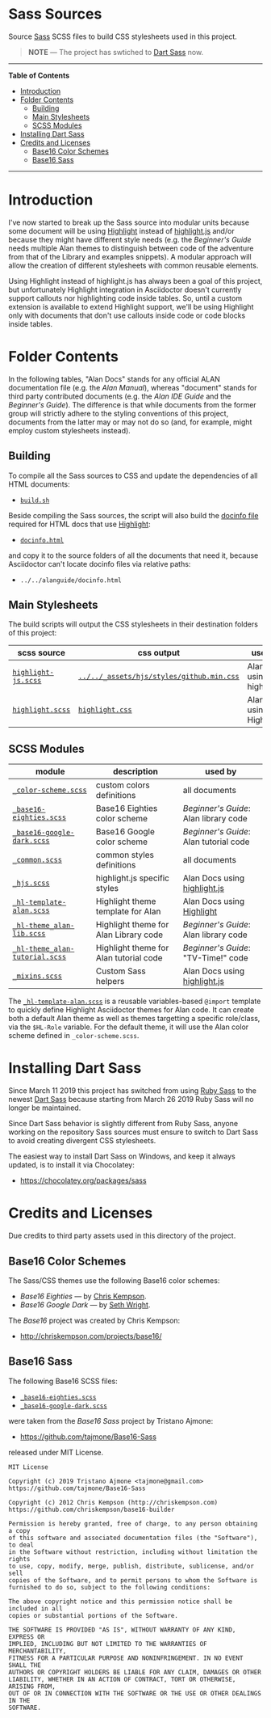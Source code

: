 # Sass Sources

Source [Sass] SCSS files to build CSS stylesheets used in this project.

> __NOTE__ — The project has swtiched to [Dart Sass] now.

-----

**Table of Contents**

<!-- MarkdownTOC autolink="true" bracket="round" autoanchor="false" lowercase="only_ascii" uri_encoding="true" levels="1,2,3" -->

- [Introduction](#introduction)
- [Folder Contents](#folder-contents)
    - [Building](#building)
    - [Main Stylesheets](#main-stylesheets)
    - [SCSS Modules](#scss-modules)
- [Installing Dart Sass](#installing-dart-sass)
- [Credits and Licenses](#credits-and-licenses)
    - [Base16 Color Schemes](#base16-color-schemes)
    - [Base16 Sass](#base16-sass)

<!-- /MarkdownTOC -->

-----

# Introduction

I've now started to break up the Sass source into modular units because some document will be using [Highlight] instead of [highlight.js] and/or because they might have different style needs (e.g. the _Beginner's Guide_ needs multiple Alan themes to distinguish between code of the adventure from that of the Library and examples snippets). A modular approach will allow the creation of different stylesheets with common reusable elements.

Using Highlight instead of highlight.js has always been a goal of this project, but unfortunately Highlight integration in Asciidoctor doesn't currently support callouts nor highlighting code inside tables. So, until a custom extension is available to extend Highlight support, we'll be using Highlight only with documents that don't use callouts inside code or code blocks inside tables.

# Folder Contents

In the following tables, "Alan Docs" stands for any official ALAN documentation file (e.g. the _Alan Manual_), whereas "document" stands for third party contributed documents (e.g. the _Alan IDE Guide_ and the _Beginner's Guide_). The difference is that while documents from the former group will strictly adhere to the styling conventions of this project, documents from the latter may or may not do so (and, for example, might employ custom stylesheets instead).


## Building

To compile all the Sass sources to CSS and update the dependencies of all HTML documents:

- [`build.sh`](./build.sh)

Beside compiling the Sass sources, the script will also build the [docinfo file] required for HTML docs that use [Highlight]:

- [`docinfo.html`](./docinfo.html)

and copy it to the source folders of all the documents that need it, because Asciidoctor can't locate docinfo files via relative paths:

- `../../alanguide/docinfo.html`


## Main Stylesheets

The build scripts will output the CSS stylesheets in their destination folders of this project:

|           scss source            |                      css output                     |           used for           |
|----------------------------------|-----------------------------------------------------|------------------------------|
| [`highlight-js.scss`][hljs scss] | [`../../_assets/hjs/styles/github.min.css`][gh css] | Alan Docs using highlight.js |
| [`highlight.scss`][hl scss]      | [`highlight.css`][hl css]                           | Alan Docs using Highlight    |


## SCSS Modules

|                     module                    |              description               |                used by                 |
|-----------------------------------------------|----------------------------------------|----------------------------------------|
| [`_color-scheme.scss`][color-scheme]          | custom colors definitions              | all documents                          |
| [`_base16-eighties.scss`][b16 80s]            | Base16 Eighties color scheme           | _Beginner's Guide_: Alan library code  |
| [`_base16-google-dark.scss`][b16 Google]      | Base16 Google color scheme             | _Beginner's Guide_: Alan tutorial code |
| [`_common.scss`][common]                      | common styles definitions              | all documents                          |
| [`_hjs.scss`][hjs]                            | highlight.js specific styles           | Alan Docs using [highlight.js]         |
| [`_hl-template-alan.scss`][hl template alan]  | Highlight theme template for Alan      | Alan Docs using [Highlight]            |
| [`_hl-theme_alan-lib.scss`][hl alan lib]      | Highlight theme for Alan Library code  | _Beginner's Guide_: Alan library code  |
| [`_hl-theme_alan-tutorial.scss`][hl alan tut] | Highlight theme for Alan tutorial code | _Beginner's Guide_: "TV-Time!" code    |
| [`_mixins.scss`][mixins]                      | Custom Sass helpers                    | Alan Docs using [highlight.js]         |

The [`_hl-template-alan.scss`][hl template alan] is a reusable variables-based `@import` template to quickly define Highlight Asciidoctor themes for Alan code. It can create both a default Alan theme as well as themes targetting a specific role/class, via the `$HL-Role` variable. For the default theme, it will use the Alan color scheme defined in `_color-scheme.scss`.

# Installing Dart Sass

Since March 11 2019 this project has switched from using [Ruby Sass] to the newest [Dart Sass] because starting from March 26 2019 Ruby Sass will no longer be maintained.

Since Dart Sass behavior is slightly different from Ruby Sass, anyone working on the repository Sass sources must ensure to switch to Dart Sass to avoid creating divergent CSS stylesheets.

The easiest way to install Dart Sass on Windows, and keep it always updated, is to install it via Chocolatey:

- https://chocolatey.org/packages/sass

# Credits and Licenses

Due credits to third party assets used in this directory of the project.

## Base16 Color Schemes

The Sass/CSS themes use the following Base16 color schemes:

- _Base16 Eighties_ — by [Chris Kempson].
- _Base16 Google Dark_ — by [Seth Wright].

The *Base16* project was created by Chris Kempson:

- http://chriskempson.com/projects/base16/

## Base16 Sass

The following Base16 SCSS files:

- [`_base16-eighties.scss`][b16 80s]
- [`_base16-google-dark.scss`][b16 Google]

were taken from the *Base16 Sass* project by Tristano Ajmone:

- https://github.com/tajmone/Base16-Sass

released under MIT License.


```
MIT License

Copyright (c) 2019 Tristano Ajmone <tajmone@gmail.com>
https://github.com/tajmone/Base16-Sass

Copyright (c) 2012 Chris Kempson (http://chriskempson.com)
https://github.com/chriskempson/base16-builder

Permission is hereby granted, free of charge, to any person obtaining a copy
of this software and associated documentation files (the "Software"), to deal
in the Software without restriction, including without limitation the rights
to use, copy, modify, merge, publish, distribute, sublicense, and/or sell
copies of the Software, and to permit persons to whom the Software is
furnished to do so, subject to the following conditions:

The above copyright notice and this permission notice shall be included in all
copies or substantial portions of the Software.

THE SOFTWARE IS PROVIDED "AS IS", WITHOUT WARRANTY OF ANY KIND, EXPRESS OR
IMPLIED, INCLUDING BUT NOT LIMITED TO THE WARRANTIES OF MERCHANTABILITY,
FITNESS FOR A PARTICULAR PURPOSE AND NONINFRINGEMENT. IN NO EVENT SHALL THE
AUTHORS OR COPYRIGHT HOLDERS BE LIABLE FOR ANY CLAIM, DAMAGES OR OTHER
LIABILITY, WHETHER IN AN ACTION OF CONTRACT, TORT OR OTHERWISE, ARISING FROM,
OUT OF OR IN CONNECTION WITH THE SOFTWARE OR THE USE OR OTHER DEALINGS IN THE
SOFTWARE.
```


<!-----------------------------------------------------------------------------
                               REFERENCE LINKS
------------------------------------------------------------------------------>

[Sass]: https://sass-lang.com "Visit Sass website"
[Dart Sass]: https://github.com/sass/dart-sass "Visit Dart Sass repository on GitHub"
[Ruby Sass]: https://sass-lang.com/ruby-sass "Visit Ruby Sass homepage"
[Choco Sass]: https://chocolatey.org/packages/sass "View the Chocolatey package for Dart Sass"

[Highlight]: http://www.andre-simon.de/ "Visit Highlight website"
[highlight.js]: https://highlightjs.org/ "Visit highlight.js website"

[docinfo file]: https://docs.asciidoctor.org/asciidoctor/latest/docinfo/ "Asciidoctor Manual » Docinfo Files"

<!-- project files ----------------------------------------------------------->

[Highlight.js' stylesheets]: ../../_assets/hjs/styles/ "Go to Highlight.js' stylesheets folder in the project"

[Beginner's Guide]: ../../alanguide/ "Navigate to the 'ALAN Beginner's Guide' folder"

<!-- SCSS Main Sources -->

[hljs scss]: ./highlight-js.scss "View SCSS source"
[hl scss]: ./highlight.scss "View SCSS source"

<!-- SCSS Modules -->

[b16 80s]: ./_base16-eighties.scss  "View SCSS source"
[b16 Google]: ./_base16-google-dark.scss  "View SCSS source"
[color-scheme]: ./_color-scheme.scss "View SCSS source"
[common]: ./_common.scss "View SCSS source"
[mixins]: ./_mixins.scss "View SCSS source"
[hjs]: ./_hjs.scss "View SCSS source"
[hl alan lib]: ./_hl-theme_alan-lib.scss "View SCSS source"
[hl alan tut]: ./_hl-theme_alan-tutorial.scss "View SCSS source"
[hl template alan]: ./_hl-template-alan.scss "View SCSS source"

<!-- CSS Output Stylesheets -->

[gh css]: ../../_assets/hjs/styles/github.min.css "View CSS stylesheet"
[hl css]: ./highlight.css "View CSS stylesheet"

<!-- 3rd Party Links -->

[Base16]: http://chriskempson.com/projects/base16/ "Learn more about the Base16 project"
[Base16 Sass]: https://github.com/tajmone/Base16-Sass "Visit the 'Base16 Sass' repository on GitHub"
[Base16 Eighties]: https://github.com/chriskempson/base16-default-schemes/blob/master/eighties.yaml "View the original upstream 'Base16 Eighties' source file"

<!-- People -->

[Chris Kempson]: https://github.com/chriskempson "View Chris Kempson's GitHub profile"
[Tristano Ajmone]: https://github.com/tajmone "View Tristano Ajmone's GitHub profile"
[Seth Wright]: http://sethawright.com "Visit Seth Wright's website"

<!-- EOF -->
